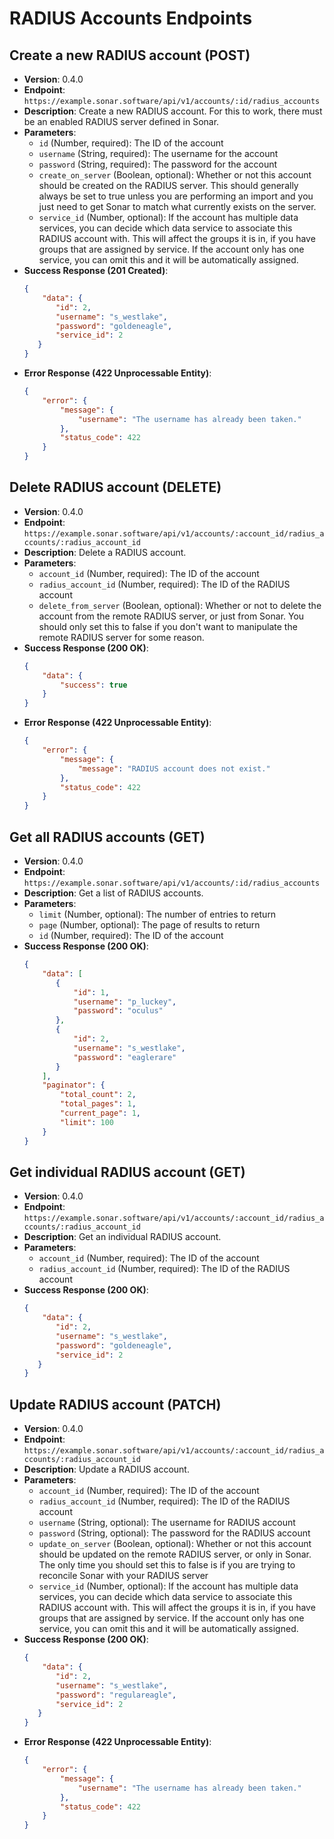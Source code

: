 # RADIUS Accounts Endpoints

## Create a new RADIUS account (POST)
- **Version**: 0.4.0
- **Endpoint**: `https://example.sonar.software/api/v1/accounts/:id/radius_accounts`
- **Description**: Create a new RADIUS account. For this to work, there must be an enabled RADIUS server defined in Sonar.
- **Parameters**:
    - `id` (Number, required): The ID of the account
    - `username` (String, required): The username for the account
    - `password` (String, required): The password for the account
    - `create_on_server` (Boolean, optional): Whether or not this account should be created on the RADIUS server. This should generally always be set to true unless you are performing an import and you just need to get Sonar to match what currently exists on the server.
    - `service_id` (Number, optional): If the account has multiple data services, you can decide which data service to associate this RADIUS account with. This will affect the groups it is in, if you have groups that are assigned by service. If the account only has one service, you can omit this and it will be automatically assigned.
- **Success Response (201 Created)**:
    ```json
    {
        "data": {
           "id": 2,
           "username": "s_westlake",
           "password": "goldeneagle",
           "service_id": 2
       }
    }
    ```
- **Error Response (422 Unprocessable Entity)**:
    ```json
    {
        "error": {
            "message": {
                "username": "The username has already been taken."
            },
            "status_code": 422
        }
    }
    ```

## Delete RADIUS account (DELETE)
- **Version**: 0.4.0
- **Endpoint**: `https://example.sonar.software/api/v1/accounts/:account_id/radius_accounts/:radius_account_id`
- **Description**: Delete a RADIUS account.
- **Parameters**:
    - `account_id` (Number, required): The ID of the account
    - `radius_account_id` (Number, required): The ID of the RADIUS account
    - `delete_from_server` (Boolean, optional): Whether or not to delete the account from the remote RADIUS server, or just from Sonar. You should only set this to false if you don't want to manipulate the remote RADIUS server for some reason.
- **Success Response (200 OK)**:
    ```json
    {
        "data": {
            "success": true
        }
    }
    ```
- **Error Response (422 Unprocessable Entity)**:
    ```json
    {
        "error": {
            "message": {
                "message": "RADIUS account does not exist."
            },
            "status_code": 422
        }
    }
    ```

## Get all RADIUS accounts (GET)
- **Version**: 0.4.0
- **Endpoint**: `https://example.sonar.software/api/v1/accounts/:id/radius_accounts`
- **Description**: Get a list of RADIUS accounts.
- **Parameters**:
    - `limit` (Number, optional): The number of entries to return
    - `page` (Number, optional): The page of results to return
    - `id` (Number, required): The ID of the account
- **Success Response (200 OK)**:
    ```json
    {
        "data": [
           {
               "id": 1,
               "username": "p_luckey",
               "password": "oculus"
           },
           {
               "id": 2,
               "username": "s_westlake",
               "password": "eaglerare"
           }
        ],
        "paginator": {
            "total_count": 2,
            "total_pages": 1,
            "current_page": 1,
            "limit": 100
        }
    }
    ```

## Get individual RADIUS account (GET)
- **Version**: 0.4.0
- **Endpoint**: `https://example.sonar.software/api/v1/accounts/:account_id/radius_accounts/:radius_account_id`
- **Description**: Get an individual RADIUS account.
- **Parameters**:
    - `account_id` (Number, required): The ID of the account
    - `radius_account_id` (Number, required): The ID of the RADIUS account
- **Success Response (200 OK)**:
    ```json
    {
        "data": {
           "id": 2,
           "username": "s_westlake",
           "password": "goldeneagle",
           "service_id": 2
       }
    }
    ```

## Update RADIUS account (PATCH)
- **Version**: 0.4.0
- **Endpoint**: `https://example.sonar.software/api/v1/accounts/:account_id/radius_accounts/:radius_account_id`
- **Description**: Update a RADIUS account.
- **Parameters**:
    - `account_id` (Number, required): The ID of the account
    - `radius_account_id` (Number, required): The ID of the RADIUS account
    - `username` (String, optional): The username for RADIUS account
    - `password` (String, optional): The password for the RADIUS account
    - `update_on_server` (Boolean, optional): Whether or not this account should be updated on the remote RADIUS server, or only in Sonar. The only time you should set this to false is if you are trying to reconcile Sonar with your RADIUS server
    - `service_id` (Number, optional): If the account has multiple data services, you can decide which data service to associate this RADIUS account with. This will affect the groups it is in, if you have groups that are assigned by service. If the account only has one service, you can omit this and it will be automatically assigned.
- **Success Response (200 OK)**:
    ```json
    {
        "data": {
           "id": 2,
           "username": "s_westlake",
           "password": "regulareagle",
           "service_id": 2
       }
    }
    ```
- **Error Response (422 Unprocessable Entity)**:
    ```json
    {
        "error": {
            "message": {
                "username": "The username has already been taken."
            },
            "status_code": 422
        }
    }
    ```
```
